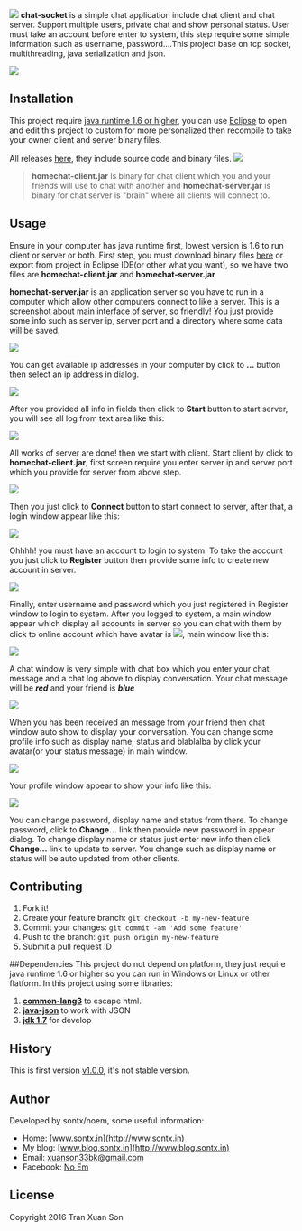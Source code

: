 ![](https://lh3.googleusercontent.com/-Zu1tFauo9r4/VuDuhO0cp_I/AAAAAAAAOHU/NqgaCg4tfso/s0/chat-socket-proj-banner.png)
**chat-socket** is a simple chat application include chat client and chat server. Support multiple users, private chat and show personal status. User must take an account before enter to system, this step require some simple information such as username, password....This project base on tcp socket, multithreading, java serialization and json.

<a href="https://youtu.be/tIEG-Q6liXw">
<img src="https://lh3.googleusercontent.com/-rmZzcxTw5UU/VuFSsd3pYoI/AAAAAAAAOLs/djf79cFry0A/s0/Capture.PNG">
</a>

## Installation
This project require [java runtime 1.6 or higher](http://www.oracle.com/technetwork/java/javase/downloads/jre8-downloads-2133155.html), you can use [Eclipse](https://eclipse.org) to open and edit this project to custom for more personalized then recompile to take your owner client and server binary files.

All releases [here](https://github.com/sontx/chat-socket/releases), they include source code and binary files.
![](https://lh3.googleusercontent.com/-TmXmzSowGZo/VuEMSqw9ICI/AAAAAAAAOHs/xoU8HmEM1EE/s0/Untitled.png)

> **homechat-client.jar** is binary for chat client which you and your friends will use to chat with another and **homechat-server.jar** is binary for chat server is "brain" where all clients will connect to.

## Usage
Ensure in your computer has java runtime first, lowest version is 1.6 to run client or server or both.
First step, you must download binary files [here](https://github.com/sontx/chat-socket/releases) or export from project in Eclipse IDE(or other what you want), so we have two files are **homechat-client.jar** and **homechat-server.jar**

**homechat-server.jar** is an application server so you have to run in a computer which allow other computers connect to like a server. This is a screenshot about main interface of server, so friendly! You just provide some info such as server ip, server port and a directory where some data will be saved.

![](https://lh3.googleusercontent.com/-66VUBQH7n8A/VuERDlbNAyI/AAAAAAAAOIE/nvLSCx99EyU/s0/Untitled.png)

You can get available ip addresses in your computer by click to **...** button then select an ip address in dialog.

![](https://lh3.googleusercontent.com/-4bf0C57mHec/VuESBedpFXI/AAAAAAAAOIY/NIou4UpCSSQ/s0/Untitled.png)

After you provided all info in fields then click to **Start** button to start server, you will see all log from text area like this:

![](https://lh3.googleusercontent.com/-iq-XDux_9YM/VuES7yHFsjI/AAAAAAAAOIs/GAirp3ufJfU/s0/Untitled.png)

All works of server are done! then we start with client.
Start client by click to **homechat-client.jar**, first screen require you enter server ip and server port which you provide for server from above step.

![](https://lh3.googleusercontent.com/-klz1GyyDC4M/VuETm6TTZzI/AAAAAAAAOJA/mLFzAGnTOpU/s0/Untitled.png)

Then you just click to **Connect** button to start connect to server, after that, a login window appear like this:

![](https://lh3.googleusercontent.com/-mfWUJjvxxPE/VuET-8bnmkI/AAAAAAAAOJQ/G62gq_q-BgQ/s0/Untitled.png)

Ohhhh! you must have an account to login to system. To take the account you just click to **Register** button then provide some info to create new account in server.

![](https://lh3.googleusercontent.com/-m-obEe5l9zk/VuEUjO6IaWI/AAAAAAAAOJk/BZ0RZXTiI4w/s0/Untitled.png)

Finally, enter username and password which you just registered in Register window to login to system. After you logged to system, a main window appear which display all accounts in server so you can chat with them by click to online account which have avatar is ![](https://lh3.googleusercontent.com/-16CnaM1lc9w/VuEWwzjwSWI/AAAAAAAAOKA/q9bxGfxe8NE/s0/online.png), main window like this:

![](https://lh3.googleusercontent.com/-ZeCZ38_xwis/VuEW8Hxz-1I/AAAAAAAAOKQ/SvUGmmssyqw/s0/Untitled.png)

A chat window is very simple with chat box which you enter your chat message and a chat log above to display conversation. Your chat message will be ***red*** and your friend is ***blue***

![](https://lh3.googleusercontent.com/-7n1YOnHZITw/VuEX5_HUExI/AAAAAAAAOKo/g7gDEGF0nZY/s0/Untitled.png)

When you has been received an message from your friend then chat window auto show to display your conversation.
You can change some profile info such as display name, status and blablalba by click your avatar(or your status message) in main window.

![](https://lh3.googleusercontent.com/-emyvdBEDIUg/VuEYuLwa_MI/AAAAAAAAOK8/_rF1-Y9KqKA/s0/Untitled.png)

Your profile window appear to show your info like this:

![](https://lh3.googleusercontent.com/-zhFR0VQa8go/VuEZAETh4rI/AAAAAAAAOLM/xLUMSt6Pnsk/s0/Untitled.png)

You can change password, display name and status from there.
To change password, click to **Change...** link then provide new password in appear dialog.
To change display name or status just enter new info then click **Change...** link to update to server. You change such as display name or status will be auto updated from other clients.
## Contributing
1. Fork it!
2. Create your feature branch: `git checkout -b my-new-feature`
3. Commit your changes: `git commit -am 'Add some feature'`
4. Push to the branch: `git push origin my-new-feature`
5. Submit a pull request :D

##Dependencies
This project do not depend on platform, they just require java runtime 1.6 or higher so you can run in Windows or Linux or other flatform.
In this project using some libraries:

1. [**common-lang3**](https://commons.apache.org/proper/commons-lang/) to escape html.
2. [**java-json**](http://www.java2s.com/Code/Jar/j/Downloadjavajsonjar.htm) to work with JSON
3. [**jdk 1.7**](http://www.oracle.com/technetwork/java/javase/downloads/jdk7-downloads-1880260.html) for develop

## History
This is first version [v1.0.0](https://github.com/sontx/chat-socket/releases), it's not stable version.
## Author
Developed by sontx/noem, some useful information:

 - Home: [www.sontx.in](http://www.sontx.in)
 - My blog: [www.blog.sontx.in](http://www.blog.sontx.in)
 - Email: <a href="mailto:xuanson33bk@gmail.com">xuanson33bk@gmail.com</a>
 - Facebook: [No Em](https://mobile.facebook.com/Melkior.9x)

## License
Copyright 2016 Tran Xuan Son
